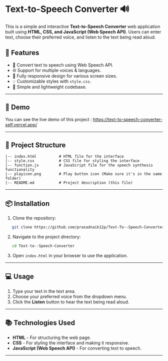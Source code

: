 # Text-to-Speech Converter 🔊

This is a simple and interactive **Text-to-Speech Converter** web application built using **HTML, CSS, and JavaScript (Web Speech API)**. Users can enter text, choose their preferred voice, and listen to the text being read aloud.

## 📌 Features
- 🎤 Convert text to speech using Web Speech API.
- 🌐 Support for multiple voices & languages.
- 📱 Fully responsive design for various screen sizes.
- 💡 Customizable styles with `style.css`.
- 🔧 Simple and lightweight codebase.

---

## 🚀 Demo
You can see the live demo of this project : https://text-to-speech-converter-self.vercel.app/

---

## 📁 Project Structure
```
|-- index.html          # HTML file for the interface
|-- style.css           # CSS file for styling the interface
|-- function.js         # JavaScript file for the speech synthesis functionality
|-- playicon.png        # Play button icon (Make sure it's in the same folder)
|-- README.md           # Project description (this file)
```

---

## 📦 Installation
1. Clone the repository:
```bash
   git clone https://github.com/prasadnaik12p/Text-To--Speech-Converter.git
```
2. Navigate to the project directory:
```bash
   cd Text-to--Speech-Converter
```
3. Open `index.html` in your browser to use the application.

---

## 💻 Usage
1. Type your text in the text area.
2. Choose your preferred voice from the dropdown menu.
3. Click the **Listen** button to hear the text being read aloud.

---

## 📚 Technologies Used
- **HTML** - For structuring the web page.
- **CSS** - For styling the interface and making it responsive.
- **JavaScript (Web Speech API)** - For converting text to speech.

---

